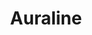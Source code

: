 ---
link: 'http://jceipek.com/games/auraline'
link_text: try it out!
img: auraline.png
dark: true
title: Auraline
collaborators:
  - Charles Goddard
tagline: experience flatland
roles:
  - Design
  - Implementation
---